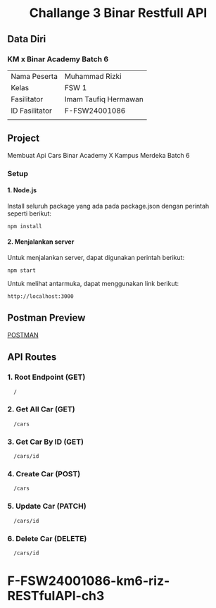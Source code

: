 <h1 align="center">
  Challange 3 Binar Restfull API
</h1>

## Data Diri

### KM x Binar Academy Batch 6

|                |                      |
| -------------- | -------------------- |
| Nama Peserta   | Muhammad Rizki       |
| Kelas          | FSW 1                |
| Fasilitator    | Imam Taufiq Hermawan |
| ID Fasilitator | F-FSW24001086        |
|                |                      |

## Project

Membuat Api Cars Binar Academy X Kampus Merdeka Batch 6

### Setup

#### 1. Node.js

Install seluruh package yang ada pada package.json dengan perintah seperti berikut:

```
npm install
```

#### 2. Menjalankan server

Untuk menjalankan server, dapat digunakan perintah berikut:

```
npm start
```

Untuk melihat antarmuka, dapat menggunakan link berikut:

```
http://localhost:3000
```

## Postman Preview

[POSTMAN](https://www.postman.com/cryosat-geologist-43475893/workspace/challange3-restfullapi-binar/collection/29668082-76e16ed0-eaf4-4912-90fb-a31bbd97665a?action=share&creator=29668082)

## API Routes

### 1. Root Endpoint (GET)

```http
  /
```

### 2. Get All Car (GET)

```http
  /cars
```

### 3. Get Car By ID (GET)

```http
  /cars/id
```

### 4. Create Car (POST)

```http
  /cars
```

### 5. Update Car (PATCH)

```http
  /cars/id
```

### 6. Delete Car (DELETE)

```http
  /cars/id
```

# F-FSW24001086-km6-riz-RESTfulAPI-ch3
